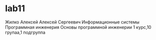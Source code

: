 # lab11
Жилко 
Алексей
Алексей
Сергеевич
Информационные системы
Программная инженерия
Основы программной инженерии
1 курс,10 групаа,1 подгруппа
